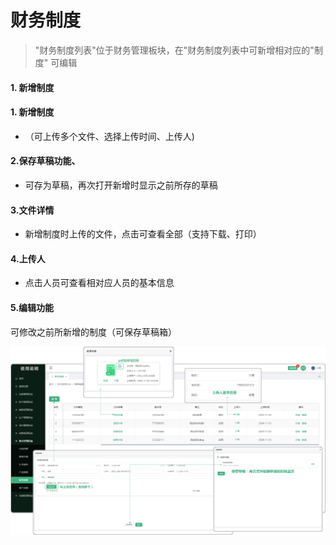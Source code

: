 # 财务制度

> "财务制度列表"位于财务管理板块，在"财务制度列表中可新增相对应的"制度" 可编辑

#### 1. 新增制度

#### 1. 新增制度
* （可上传多个文件、选择上传时间、上传人)

#### 2.保存草稿功能、

* 可存为草稿，再次打开新增时显示之前所存的草稿

#### 3.文件详情

* 新增制度时上传的文件，点击可查看全部（支持下载、打印）

#### 4.上传人

* 点击人员可查看相对应人员的基本信息

#### 5.编辑功能

可修改之前所新增的制度（可保存草稿箱）

![如图所示](../file/cw-cwzd.png)